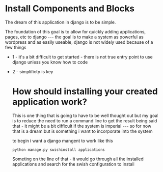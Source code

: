 # Install Components and Blocks

The dream of this application in django is to be simple.

The foundation of this goal is to allow for quickly adding applications, pages, etc to django --- the goal is to make a system as powerful as wordpress and as easily useable, django is not widely used because of a few things 

- 1 - it's a bit difficult to get started - there is not true entry point to use django unless you know how to code
- 2 - simplificty is key

  # How should installing your created application work? 
  
  This is one thing that is going to have to be well thought out
  but my goal is to reduce the need to run a command line to get the result
  being said that - it might be a bit difficult if the system is imperial ---
  so for now that is a dream but is something i want to incorporate into the system
  
  to begin i want a django mangent to work like this
  
  `python manage.py swishinstall applications`
  
  Someting on the line of that - it would go through all the installed applications and search for the swish configuration to install
  